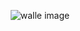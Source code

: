 
<div style="text-align: center;" >

![walle image](https://facile-one.vercel.app/api/og?level=1&commits=8&health=16)

</div>
    
